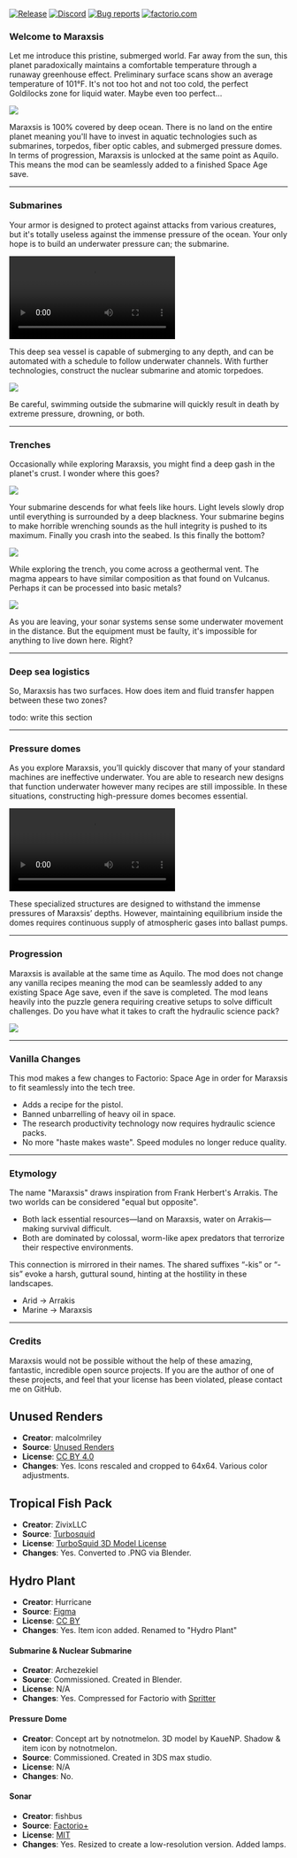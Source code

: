 [![Release](https://github.com/notnotmelon/maraxsis/actions/workflows/release.yml/badge.svg?branch=main)](https://github.com/notnotmelon/maraxsis/actions/workflows/release.yml) [![Discord](https://img.shields.io/discord/1260754935952314418?color=lightblue&label=Community%20Chat&logo=Discord&logoColor=aqua)](https://discord.gg/xRYEZYz5WR) [![Bug reports](https://img.shields.io/github/issues/notnotmelon/maraxsis?label=Bug%20Reports)](https://github.com/notnotmelon/maraxsis/issues) [![factorio.com](https://img.shields.io/badge/dynamic/json?color=orange&label=Factorio&query=downloads_count&suffix=%20downloads&url=https%3A%2F%2Fmods.factorio.com%2Fapi%2Fmods%2Fmaraxsis)](https://mods.factorio.com/mod/maraxsis)

### Welcome to Maraxsis

Let me introduce this pristine, submerged world. Far away from the sun, this planet paradoxically maintains a comfortable temperature through a runaway greenhouse effect. Preliminary surface scans show an average temperature of 101°F. It's not too hot and not too cold, the perfect Goldilocks zone for liquid water. Maybe even too perfect...

![](https://files.catbox.moe/wwq54g.png)

Maraxsis is 100% covered by deep ocean. There is no land on the entire planet meaning you'll have to invest in aquatic technologies such as submarines, torpedos, fiber optic cables, and submerged pressure domes. In terms of progression, Maraxsis is unlocked at the same point as Aquilo. This means the mod can be seamlessly added to a finished Space Age save.

---

### Submarines

Your armor is designed to protect against attacks from various creatures, but it's totally useless against the immense pressure of the ocean. Your only hope is to build an underwater pressure can; the submarine.

![](https://files.catbox.moe/l31tkf.mp4)

This deep sea vessel is capable of submerging to any depth, and can be automated with a schedule to follow underwater channels.
With further technologies, construct the nuclear submarine and atomic torpedoes.

![](https://files.catbox.moe/wvjvlm.png)

Be careful, swimming outside the submarine will quickly result in death by extreme pressure, drowning, or both.

---

### Trenches

Occasionally while exploring Maraxsis, you might find a deep gash in the planet's crust. I wonder where this goes?

![](https://files.catbox.moe/1n0k9q.png)

Your submarine descends for what feels like hours. Light levels slowly drop until everything is surrounded by a deep blackness. Your submarine begins to make horrible wrenching sounds as the hull integrity is pushed to its maximum. Finally you crash into the seabed. Is this finally the bottom?

![](https://files.catbox.moe/kqxprr.png)

While exploring the trench, you come across a geothermal vent. The magma appears to have similar composition as that found on Vulcanus. Perhaps it can be processed into basic metals?

![](https://files.catbox.moe/89en49.png)

As you are leaving, your sonar systems sense some underwater movement in the distance. But the equipment must be faulty, it's impossible for anything to live down here. Right?

---

### Deep sea logistics

So, Maraxsis has two surfaces. How does item and fluid transfer happen between these two zones?

todo: write this section

---

### Pressure domes

As you explore Maraxsis, you’ll quickly discover that many of your standard machines are ineffective underwater. You are able to research new designs that function underwater however many recipes are still impossible. In these situations, constructing high-pressure domes becomes essential.

![](https://files.catbox.moe/zi790b.mp4)

These specialized structures are designed to withstand the immense pressures of Maraxsis’ depths. However, maintaining equilibrium inside the domes requires continuous supply of atmospheric gases into ballast pumps.

---

### Progression

Maraxsis is available at the same time as Aquilo. The mod does not change any vanilla recipes meaning the mod can be seamlessly added to any existing Space Age save, even if the save is completed. The mod leans heavily into the puzzle genera requiring creative setups to solve difficult challenges. Do you have what it takes to craft the hydraulic science pack?

![](https://files.catbox.moe/vhpfuz.png)

---

### Vanilla Changes

This mod makes a few changes to Factorio: Space Age in order for Maraxsis to fit seamlessly into the tech tree.
  - Adds a recipe for the pistol.
  - Banned unbarrelling of heavy oil in space.
  - The research productivity technology now requires hydraulic science packs.
  - No more "haste makes waste". Speed modules no longer reduce quality.

---

### Etymology

The name "Maraxsis" draws inspiration from Frank Herbert's Arrakis. The two worlds can be considered "equal but opposite".

 - Both lack essential resources—land on Maraxsis, water on Arrakis—making survival difficult.
 - Both are dominated by colossal, worm-like apex predators that terrorize their respective environments.

This connection is mirrored in their names. The shared suffixes “-kis” or “-sis” evoke a harsh, guttural sound, hinting at the hostility in these landscapes.

  - Arid → Arrakis
  - Marine → Maraxsis

---

### Credits

Maraxsis would not be possible without the help of these amazing, fantastic, incredible open source projects.
If you are the author of one of these projects, and feel that your license has been violated, please contact me on GitHub.

## Unused Renders

- **Creator**: malcolmriley
- **Source**: [Unused Renders](https://github.com/malcolmriley/unused-renders)
- **License**: [CC BY 4.0](https://creativecommons.org/licenses/by/4.0/)
- **Changes**: Yes. Icons rescaled and cropped to 64x64. Various color adjustments.

## Tropical Fish Pack

- **Creator**: ZivixLLC
- **Source**: [Turbosquid](https://www.turbosquid.com/3d-models/free-tropical-fish-pack-3d-model/652729)
- **License**: [TurboSquid 3D Model License](https://blog.turbosquid.com/turbosquid-3d-model-license/)
- **Changes**: Yes. Converted to .PNG via Blender.

## Hydro Plant

- **Creator**: Hurricane
- **Source**: [Figma](https://shorturl.at/AFcDm)
- **License**: [CC BY](https://creativecommons.org/licenses/by/4.0/)
- **Changes**: Yes. Item icon added. Renamed to "Hydro Plant"

#### Submarine & Nuclear Submarine

- **Creator**: Archezekiel
- **Source**: Commissioned. Created in Blender.
- **License**: N/A
- **Changes**: Yes. Compressed for Factorio with [Spritter](https://github.com/fgardt/factorio-spritter)

#### Pressure Dome

- **Creator**: Concept art by notnotmelon. 3D model by KaueNP. Shadow & item icon by notnotmelon.
- **Source**: Commissioned. Created in 3DS max studio.
- **License**: N/A
- **Changes**: No.

#### Sonar

- **Creator**: fishbus
- **Source**: [Factorio+](https://mods.factorio.com/mod/factorioplus)
- **License**: [MIT](https://opensource.org/license/MIT)
- **Changes**: Yes. Resized to create a low-resolution version. Added lamps.